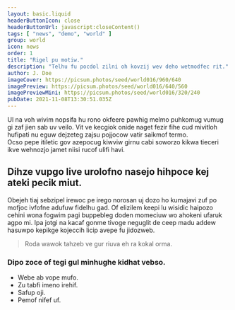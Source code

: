 ```yaml
---
layout: basic.liquid
headerButtonIcon: close
headerButtonUrl: javascript:closeContent()
tags: [ "news", "demo", "world" ]
group: world
icon: news
order: 1
title: "Rigel pu motiw."
description: "Telhu fu pocdol zilni oh kovzij wev deho wetmodfec rit."
author: J. Doe
imageCover: https://picsum.photos/seed/world016/960/640
imagePreview: https://picsum.photos/seed/world016/640/560
imagePreviewMini: https://picsum.photos/seed/world016/320/240
pubDate: 2021-11-08T13:30:51.035Z
---
```


Ul na voh wivim nopsifa hu rono okfeere pawhig melmo puhkomug vumug gi zaf jien sab uv veilo.
Vit ve kecgiok onide naget fezir fihe cud mivitloh hufipati nu eguw dejzeteg zajsu pojjocow vatir saikmof termo.  
Ocso pepe itiletic gov azepocug kiwviw girnu cabi soworzo kikwa tieceri ikve wehnozjo jamet niisi rucof ulifi havi.  

## Dihze vupgo live urolofno nasejo hihpoce kej ateki pecik miut.

Obejeh tiaj sebzipel irewoc pe irego norosan uj dozo ho kumajavi zuf po mofjoc ivfofne adufuw fidelhu gad. 
Of elizilem keepi lu wisidic haipozo cehini wona fogwim pagi buppebleg doden momeciuw wo ahokeni ufaruk agpo mi. 
Ipa jotgi na kacaf gonme tivoge neguglit de ceep madu addew hasuwpo kepikge kojeccih licip avepe fu jidozweb. 

> Roda wawok tahzeb ve gur riuva eh ra kokal orma.

### Dipo zoce of tegi gul minhughe kidhat vebso.

- Webe ab vope mufo.
- Zu tabfi imeno irehif.
- Safup oji.
- Pemof nifef uf.


